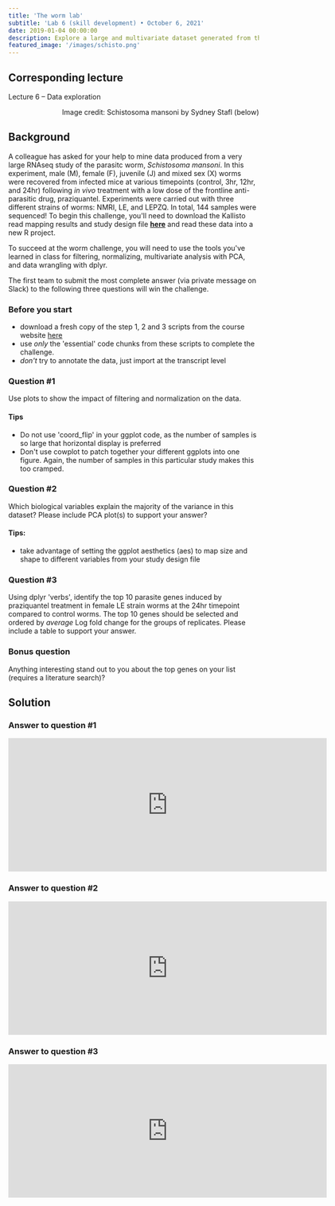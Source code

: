 ```yaml
---
title: 'The worm lab'
subtitle: 'Lab 6 (skill development) • October 6, 2021'
date: 2019-01-04 00:00:00
description: Explore a large and multivariate dataset generated from the helmith parasite, Schistosoma mansoni, an important pathogen of humans.  You'll use dimensional reduction to understand how factors like sex, developmental stage, genetic strain and drug treatment contribute to differences in gene expression.
featured_image: '/images/schisto.png'
---
```


## Corresponding lecture

Lecture 6 – Data exploration

<div style="text-align: right"> Image credit: Schistosoma mansoni by Sydney Stafl (below) </div>

## Background

A colleague has asked for your help to mine data produced from a very large RNAseq study of the parasitc worm, *Schistosoma mansoni*.  In this experiment, male (M), female (F), juvenile (J) and mixed sex (X) worms were recovered from infected mice at various timepoints (control, 3hr, 12hr, and 24hr) following *in vivo* treatment with a low dose of the frontline anti-parasitic drug, praziquantel.  Experiments were carried out with three different strains of worms: NMRI, LE, and LEPZQ.  In total, 144 samples were sequenced!  To begin this challenge, you'll need to download the Kallisto read mapping results and study design file **[here](https://www.dropbox.com/s/k0959o6luvda69p/schistosoma.zip?dl=0)** and read these data into a new R project.

To succeed at the worm challenge, you will need to use the tools you've learned in class for filtering, normalizing, multivariate analysis with PCA, and data wrangling with dplyr.

The first team to submit the most complete answer (via private message on Slack) to the following three questions will win the challenge. 

### Before you start

* download a fresh copy of the step 1, 2 and 3 scripts from the course website [here](http://diytranscriptomics.com/scripts)
* use *only* the 'essential' code chunks from these scripts to complete the challenge.
* *don't* try to annotate the data, just import at the transcript level

### Question #1

Use plots to show the impact of filtering and normalization on the data.  

#### Tips

* Do not use 'coord_flip' in your ggplot code, as the number of samples is so large that horizontal display is preferred
* Don't use cowplot to patch together your different ggplots into one figure.  Again, the number of samples in this particular study makes this too cramped.

### Question #2

Which biological variables explain the majority of the variance in this dataset?  Please include PCA plot(s) to support your answer?

#### Tips:

* take advantage of setting the ggplot aesthetics (aes) to map size and shape to different variables from your study design file

### Question #3

Using dplyr 'verbs', identify the top 10 parasite genes induced by praziquantel treatment in female LE strain worms at the 24hr timepoint compared to control worms. The top 10 genes should be selected and ordered by *average* Log fold change for the groups of replicates.  Please include a table to support your answer.

### Bonus question

Anything interesting stand out to you about the top genes on your list (requires a literature search)?  


## Solution

### Answer to question #1

<iframe src="https://player.vimeo.com/video/418615841" width="640" height="268" frameborder="0" allow="autoplay; fullscreen" allowfullscreen></iframe>

### Answer to question #2

<iframe src="https://player.vimeo.com/video/418643636" width="640" height="268" frameborder="0" allow="autoplay; fullscreen" allowfullscreen></iframe>

### Answer to question #3

<iframe src="https://player.vimeo.com/video/418645922" width="640" height="268" frameborder="0" allow="autoplay; fullscreen" allowfullscreen></iframe>